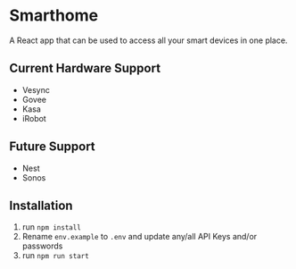 # Smarthome

A React app that can be used to access all your smart devices in one place.

## Current Hardware Support
- Vesync
- Govee
- Kasa
- iRobot

## Future Support
- Nest
- Sonos

## Installation
1. run `npm install`
2. Rename `env.example` to `.env` and update any/all API Keys and/or passwords
3. run `npm run start`
